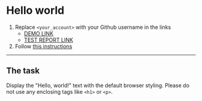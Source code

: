 # Hello world
1. Replace `<your_account>` with your Github username in the links
    - [DEMO LINK](https://yurasokal.github.io/layout_hello-world/) <br>
    - [TEST REPORT LINK](https://yurasokal.github.io/layout_hello-world/report/html_report/)
2. Follow [this instructions](https://mate-academy.github.io/layout_task-guideline/)
___

## The task
Display the "Hello, world!" text with the default browser styling. Please do not
use any enclosing tags like `<h1>` or `<p>`.
